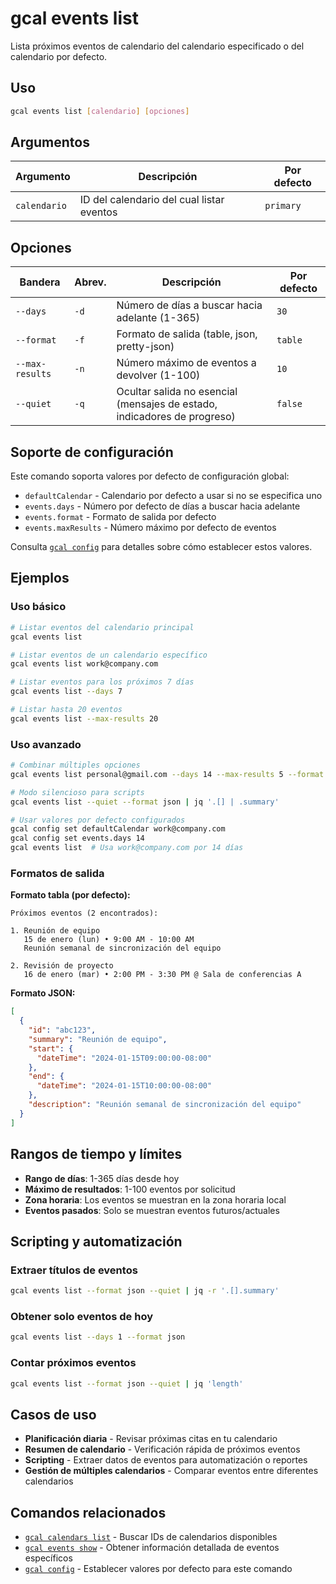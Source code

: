 # gcal events list

Lista próximos eventos de calendario del calendario especificado o del calendario por defecto.

## Uso

```bash
gcal events list [calendario] [opciones]
```

## Argumentos

| Argumento | Descripción | Por defecto |
|-----------|-------------|-------------|
| `calendario` | ID del calendario del cual listar eventos | `primary` |

## Opciones

| Bandera | Abrev. | Descripción | Por defecto |
|---------|--------|-------------|-------------|
| `--days` | `-d` | Número de días a buscar hacia adelante (1-365) | `30` |
| `--format` | `-f` | Formato de salida (table, json, pretty-json) | `table` |
| `--max-results` | `-n` | Número máximo de eventos a devolver (1-100) | `10` |
| `--quiet` | `-q` | Ocultar salida no esencial (mensajes de estado, indicadores de progreso) | `false` |

## Soporte de configuración

Este comando soporta valores por defecto de configuración global:

- `defaultCalendar` - Calendario por defecto a usar si no se especifica uno
- `events.days` - Número por defecto de días a buscar hacia adelante
- `events.format` - Formato de salida por defecto
- `events.maxResults` - Número máximo por defecto de eventos

Consulta [`gcal config`](config.md) para detalles sobre cómo establecer estos valores.

## Ejemplos

### Uso básico

```bash
# Listar eventos del calendario principal
gcal events list

# Listar eventos de un calendario específico
gcal events list work@company.com

# Listar eventos para los próximos 7 días
gcal events list --days 7

# Listar hasta 20 eventos
gcal events list --max-results 20
```

### Uso avanzado

```bash
# Combinar múltiples opciones
gcal events list personal@gmail.com --days 14 --max-results 5 --format json

# Modo silencioso para scripts
gcal events list --quiet --format json | jq '.[] | .summary'

# Usar valores por defecto configurados
gcal config set defaultCalendar work@company.com
gcal config set events.days 14
gcal events list  # Usa work@company.com por 14 días
```

### Formatos de salida

**Formato tabla (por defecto):**
```
Próximos eventos (2 encontrados):

1. Reunión de equipo
   15 de enero (lun) • 9:00 AM - 10:00 AM
   Reunión semanal de sincronización del equipo

2. Revisión de proyecto
   16 de enero (mar) • 2:00 PM - 3:30 PM @ Sala de conferencias A
```

**Formato JSON:**
```json
[
  {
    "id": "abc123",
    "summary": "Reunión de equipo",
    "start": {
      "dateTime": "2024-01-15T09:00:00-08:00"
    },
    "end": {
      "dateTime": "2024-01-15T10:00:00-08:00"
    },
    "description": "Reunión semanal de sincronización del equipo"
  }
]
```

## Rangos de tiempo y límites

- **Rango de días**: 1-365 días desde hoy
- **Máximo de resultados**: 1-100 eventos por solicitud
- **Zona horaria**: Los eventos se muestran en la zona horaria local
- **Eventos pasados**: Solo se muestran eventos futuros/actuales

## Scripting y automatización

### Extraer títulos de eventos
```bash
gcal events list --format json --quiet | jq -r '.[].summary'
```

### Obtener solo eventos de hoy
```bash
gcal events list --days 1 --format json
```

### Contar próximos eventos
```bash
gcal events list --format json --quiet | jq 'length'
```

## Casos de uso

- **Planificación diaria** - Revisar próximas citas en tu calendario
- **Resumen de calendario** - Verificación rápida de próximos eventos
- **Scripting** - Extraer datos de eventos para automatización o reportes
- **Gestión de múltiples calendarios** - Comparar eventos entre diferentes calendarios

## Comandos relacionados

- [`gcal calendars list`](calendars-list.md) - Buscar IDs de calendarios disponibles
- [`gcal events show`](events-show.md) - Obtener información detallada de eventos específicos
- [`gcal config`](config.md) - Establecer valores por defecto para este comando